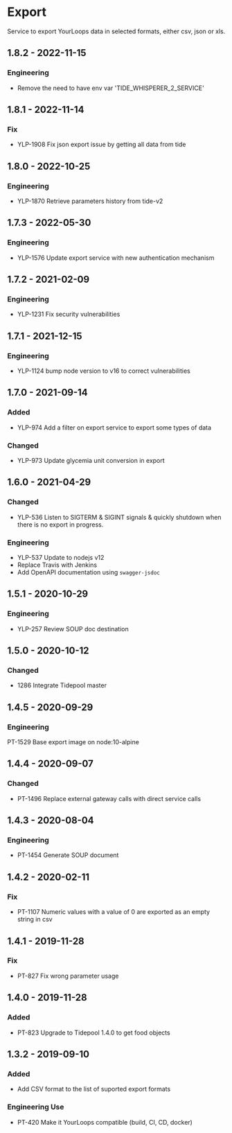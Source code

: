 # Export
Service to export YourLoops data in selected formats, either csv, json or xls.

## 1.8.2 - 2022-11-15
### Engineering
- Remove the need to have env var 'TIDE_WHISPERER_2_SERVICE'

## 1.8.1 - 2022-11-14
### Fix
- YLP-1908 Fix json export issue by getting all data from tide

## 1.8.0 - 2022-10-25
### Engineering
- YLP-1870 Retrieve parameters history from tide-v2

## 1.7.3 - 2022-05-30
### Engineering
- YLP-1576 Update export service with new authentication mechanism

## 1.7.2 - 2021-02-09
### Engineering
- YLP-1231 Fix security vulnerabilities

## 1.7.1 - 2021-12-15
### Engineering
- YLP-1124 bump node version to v16 to correct vulnerabilities

## 1.7.0 - 2021-09-14
### Added
- YLP-974 Add a filter on export service to export some types of data
### Changed
- YLP-973 Update glycemia unit conversion in export

## 1.6.0 - 2021-04-29
### Changed
- YLP-536 Listen to SIGTERM & SIGINT signals & quickly shutdown when there is no export in progress.
### Engineering
- YLP-537 Update to nodejs v12
- Replace Travis with Jenkins
- Add OpenAPI documentation using `swagger-jsdoc`

## 1.5.1 - 2020-10-29
### Engineering
- YLP-257 Review SOUP doc destination

## 1.5.0 - 2020-10-12
### Changed
- 1286 Integrate Tidepool master

## 1.4.5 - 2020-09-29
### Engineering
PT-1529 Base export image on node:10-alpine

## 1.4.4 - 2020-09-07
### Changed
- PT-1496 Replace external gateway calls with direct service calls

## 1.4.3 - 2020-08-04
### Engineering
- PT-1454 Generate SOUP document

## 1.4.2 - 2020-02-11
### Fix 
- PT-1107 Numeric values with a value of 0 are exported as an empty string in csv

## 1.4.1 - 2019-11-28
### Fix 
- PT-827 Fix wrong parameter usage

## 1.4.0 - 2019-11-28
### Added 
- PT-823 Upgrade to Tidepool 1.4.0 to get food objects

## 1.3.2 - 2019-09-10
### Added
- Add CSV format to the list of suported export formats

### Engineering Use
- PT-420 Make it YourLoops compatible (build, CI, CD, docker)

